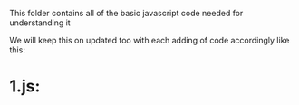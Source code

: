 This folder contains all of the basic javascript code needed for understanding it

We will keep this on updated too with each adding of code accordingly
like this:

# 1.js:
